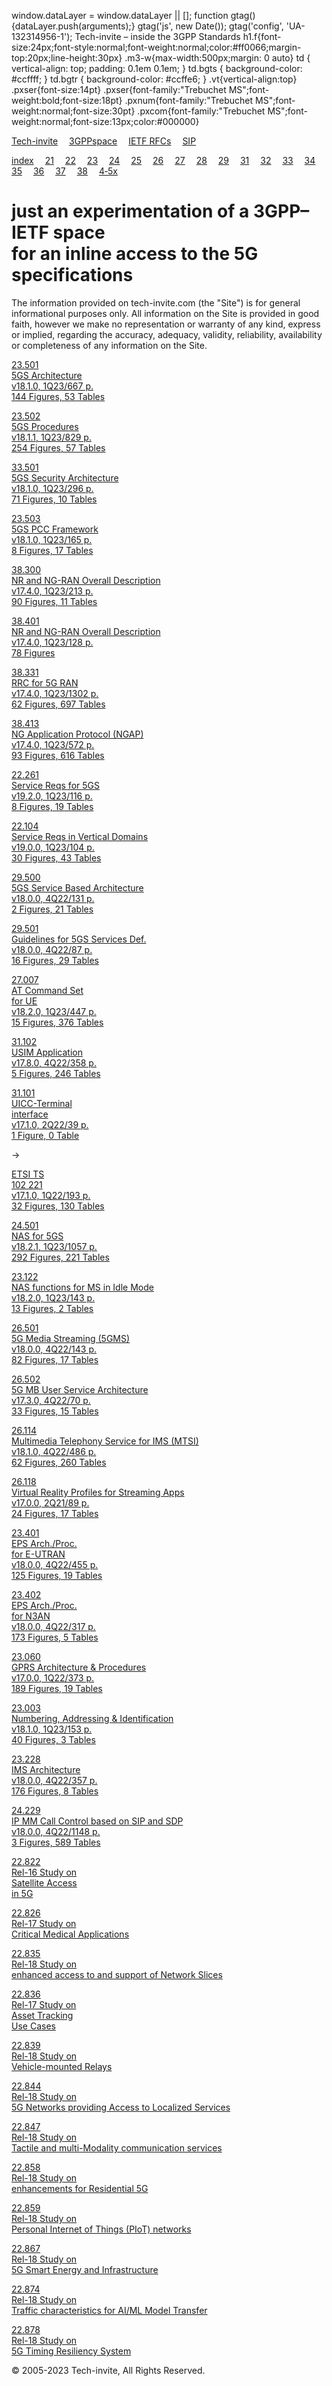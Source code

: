 window.dataLayer = window.dataLayer || \[\]; function gtag(){dataLayer.push(arguments);} gtag('js', new Date()); gtag('config', 'UA-132314956-1'); Tech-invite – inside the 3GPP Standards     h1.f{font-size:24px;font-style:normal;font-weight:normal;color:#ff0066;margin-top:20px;line-height:30px} .m3-w{max-width:500px;margin: 0 auto} td { vertical-align: top; padding: 0.1em 0.1em; } td.bgts { background-color: #ccffff; } td.bgtr { background-color: #ccffe6; } .vt{vertical-align:top} .pxser{font-size:14pt} .pxser{font-family:"Trebuchet MS";font-weight:bold;font-size:18pt} .pxnum{font-family:"Trebuchet MS";font-weight:normal;font-size:30pt} .pxcom{font-family:"Trebuchet MS";font-weight:normal;font-size:13px;color:#000000}     

[Tech-invite](./index.html)  [3GPPspace](./3m0/tinv-3gpp-overview.html)  [IETF RFCs](./x0/tinv-ietf-rfcs-94.html)  [SIP](./fo-sip/tinv-fo-sip-ex3261.html)

[index](./3m0/tinv-3gpp-quick.html)  [21](./3m21/tinv-3gpp-21.html)  [22](./3m22/tinv-3gpp-22.html)  [23](./3m23/tinv-3gpp-23.html)  [24](./3m24/tinv-3gpp-24.html)  [25](./3m25/tinv-3gpp-25.html)  [26](./3m26/tinv-3gpp-26.html)  [27](./3m27/tinv-3gpp-27.html)  [28](./3m28/tinv-3gpp-28.html)  [29](./3m29/tinv-3gpp-29.html)  [31](./3m31/tinv-3gpp-31.html)  [32](./3m32/tinv-3gpp-32.html)  [33](./3m33/tinv-3gpp-33.html)  [34](./3m34/tinv-3gpp-34.html)  [35](./3m35/tinv-3gpp-35.html)  [36](./3m36/tinv-3gpp-36.html)  [37](./3m37/tinv-3gpp-37.html)  [38](./3m38/tinv-3gpp-38.html)  [4‑5x](./3m41/tinv-3gpp-41.html) 

just an experimentation of a 3GPP–IETF space  
for an inline access to the 5G specifications
============================================================================================

The information provided on tech-invite.com (the "Site") is for general informational purposes only. All information on the Site is provided in good faith, however we make no representation or warranty of any kind, express or implied, regarding the accuracy, adequacy, validity, reliability, availability or completeness of any information on the Site.

[23.501  
5GS Architecture  
v18.1.0, 1Q23/667 p.  
144 Figures, 53 Tables](./3m23/tinv-3gpp-23-501.html "full textual and graphical content for TS 23.501")

[23.502  
5GS Procedures  
v18.1.1, 1Q23/829 p.  
254 Figures, 57 Tables](./3m23/tinv-3gpp-23-502.html "full textual and graphical content for TS 23.502")

[33.501  
5GS Security Architecture  
v18.1.0, 1Q23/296 p.  
71 Figures, 10 Tables](./3m33/tinv-3gpp-33-501.html "full textual and graphical content for TS 33.501")

[23.503  
5GS PCC Framework  
v18.1.0, 1Q23/165 p.  
8 Figures, 17 Tables](./3m23/tinv-3gpp-23-503.html "full textual and graphical content for TS 23.503")

[38.300  
NR and NG-RAN Overall Description  
v17.4.0, 1Q23/213 p.  
90 Figures, 11 Tables](./3m38/tinv-3gpp-38-300.html "full textual and graphical content for TS 38.300")

[38.401  
NR and NG-RAN Overall Description  
v17.4.0, 1Q23/128 p.  
78 Figures](./3m38/tinv-3gpp-38-401.html "full textual and graphical content for TS 38.401")

[38.331  
RRC for 5G RAN  
v17.4.0, 1Q23/1302 p.  
62 Figures, 697 Tables](./3m38/tinv-3gpp-38-331.html "full textual and graphical content for TS 38.331")

[38.413  
NG Application Protocol (NGAP)  
v17.4.0, 1Q23/572 p.  
93 Figures, 616 Tables](./3m38/tinv-3gpp-38-413.html "full textual and graphical content for TS 38.413")

[22.261  
Service Reqs for 5GS  
v19.2.0, 1Q23/116 p.  
8 Figures, 19 Tables](./3m22/tinv-3gpp-22-261.html "full textual and graphical content for TS 22.261")

[22.104  
Service Reqs in Vertical Domains  
v19.0.0, 1Q23/104 p.  
30 Figures, 43 Tables](./3m22/tinv-3gpp-22-104.html "full textual and graphical content for TS 22.104")

[29.500  
5GS Service Based Architecture  
v18.0.0, 4Q22/131 p.  
2 Figures, 21 Tables](./3m29/tinv-3gpp-29-500.html "full textual and graphical content for TS 29.500")

[29.501  
Guidelines for 5GS Services Def.  
v18.0.0, 4Q22/87 p.  
16 Figures, 29 Tables](./3m29/tinv-3gpp-29-501.html "full textual and graphical content for TS 29.501")

[27.007  
AT Command Set  
for UE  
v18.2.0, 1Q23/447 p.  
15 Figures, 376 Tables](./3m27/tinv-3gpp-27-007.html "full textual and graphical content for TS 27.007")

[31.102  
USIM Application  
v17.8.0, 4Q22/358 p.  
5 Figures, 246 Tables](./3m31/tinv-3gpp-31-102.html "full textual and graphical content for TS 31.102")

[31.101  
UICC-Terminal  
interface  
v17.1.0, 2Q22/39 p.  
1 Figure, 0 Table](./3m31/tinv-3gpp-31-101.html "full textual and graphical content for TS 31.101")

→

[ETSI TS  
102 221  
v17.1.0, 1Q22/193 p.  
32 Figures, 130 Tables](./3m31/tinv-3gpp-31-ETSI-102-221.html "full textual and graphical content for ETSI TS 102 221")

[24.501  
NAS for 5GS  
v18.2.1, 1Q23/1057 p.  
292 Figures, 221 Tables](./3m24/tinv-3gpp-24-501.html "full textual and graphical content for TS 24.501")

[23.122  
NAS functions for MS in Idle Mode  
v18.2.0, 1Q23/143 p.  
13 Figures, 2 Tables](./3m23/tinv-3gpp-23-122.html "full textual and graphical content for TS 23.122")

[26.501  
5G Media Streaming (5GMS)  
v18.0.0, 4Q22/143 p.  
82 Figures, 17 Tables](./3m26/tinv-3gpp-26-501.html "full textual and graphical content for TS 26.501")

[26.502  
5G MB User Service Architecture  
v17.3.0, 4Q22/70 p.  
33 Figures, 15 Tables](./3m26/tinv-3gpp-26-502.html "full textual and graphical content for TS 26.502")

[26.114  
Multimedia Telephony Service for IMS (MTSI)  
v18.1.0, 4Q22/486 p.  
62 Figures, 260 Tables](./3m26/tinv-3gpp-26-114.html "full textual and graphical content for TS 26.114")

[26.118  
Virtual Reality Profiles for Streaming Apps  
v17.0.0, 2Q21/89 p.  
24 Figures, 17 Tables](./3m26/tinv-3gpp-26-118.html "full textual and graphical content for TS 26.118")

[23.401  
EPS Arch./Proc.  
for E-UTRAN  
v18.0.0, 4Q22/455 p.  
125 Figures, 19 Tables](./3m23/tinv-3gpp-23-401.html "full textual and graphical content for TS 23.401")

[23.402  
EPS Arch./Proc.  
for N3AN  
v18.0.0, 4Q22/317 p.  
173 Figures, 5 Tables](./3m23/tinv-3gpp-23-402.html "full textual and graphical content for TS 23.402")

[23.060  
GPRS Architecture & Procedures  
v17.0.0, 1Q22/373 p.  
189 Figures, 19 Tables](./3m23/tinv-3gpp-23-060.html "full textual and graphical content for TS 23.060")

[23.003  
Numbering, Addres­sing & Identification  
v18.1.0, 1Q23/153 p.  
40 Figures, 3 Tables](./3m23/tinv-3gpp-23-003.html "full textual and graphical content for TS 23.003")

[23.228  
IMS Architecture  
v18.0.0, 4Q22/357 p.  
176 Figures, 8 Tables](./3m23/tinv-3gpp-23-228.html "full textual and graphical content for TS 23.228")

[24.229  
IP MM Call Control based on SIP and SDP  
v18.0.0, 4Q22/1148 p.  
3 Figures, 589 Tables](./3m24/tinv-3gpp-24-229.html "full textual and graphical content for TS 24.229")

[22.822  
Rel-16 Study on  
Satellite Access  
in 5G](./3m22/tinv-3gpp-22-822.html "full textual and graphical content for TR 22.822")

[22.826  
Rel-17 Study on  
Critical Medical Applications](./3m22/tinv-3gpp-22-826.html "full textual and graphical content for TR 22.826")

[22.835  
Rel-18 Study on  
enhanced access to and support of Network Slices](./3m22/tinv-3gpp-22-835.html "full textual and graphical content for TR 22.835")

[22.836  
Rel-17 Study on  
Asset Tracking  
Use Cases](./3m22/tinv-3gpp-22-836.html "full textual and graphical content for TR 22.836")

[22.839  
Rel-18 Study on  
Vehicle-mounted Relays](./3m22/tinv-3gpp-22-839.html "full textual and graphical content for TR 22.839")

[22.844  
Rel-18 Study on  
5G Networks providing Access to Localized Services](./3m22/tinv-3gpp-22-844.html "full textual and graphical content for TR 22.844")

[22.847  
Rel-18 Study on  
Tactile and multi-Modality communi­cation services](./3m22/tinv-3gpp-22-847.html "full textual and graphical content for TR 22.847")

[22.858  
Rel-18 Study on  
enhancements for Residential 5G](./3m22/tinv-3gpp-22-858.html "full textual and graphical content for TR 22.858")

[22.859  
Rel-18 Study on  
Personal Internet of Things (PIoT) networks](./3m22/tinv-3gpp-22-859.html "full textual and graphical content for TR 22.859")

[22.867  
Rel-18 Study on  
5G Smart Energy and Infrastructure](./3m22/tinv-3gpp-22-867.html "full textual and graphical content for TR 22.867")

[22.874  
Rel-18 Study on  
Traffic characteristics for AI/ML Model Transfer](./3m22/tinv-3gpp-22-874.html "full textual and graphical content for TR 22.874")

[22.878  
Rel-18 Study on  
5G Timing Resiliency System](./3m22/tinv-3gpp-22-878.html "full textual and graphical content for TR 22.878")

© 2005-2023 Tech-invite, All Rights Reserved.
